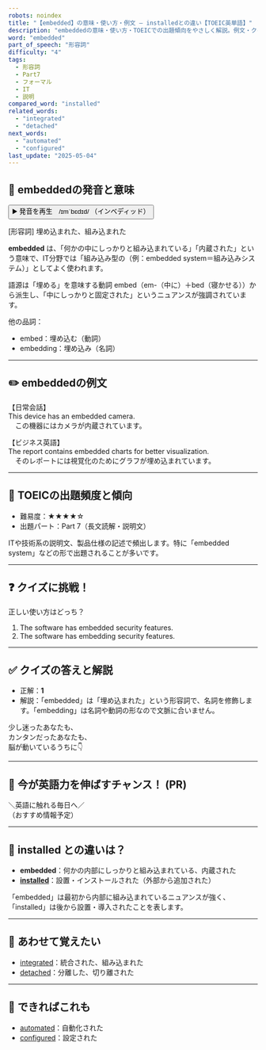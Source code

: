 ```yaml
---
robots: noindex
title: "【embedded】の意味・使い方・例文 ― installedとの違い【TOEIC英単語】"
description: "embeddedの意味・使い方・TOEICでの出題傾向をやさしく解説。例文・クイズ付きでinstalledとの違いもわかりやすく学べます。"
word: "embedded"
part_of_speech: "形容詞"
difficulty: "4"
tags:
  - 形容詞
  - Part7
  - フォーマル
  - IT
  - 説明
compared_word: "installed"
related_words:
  - "integrated"
  - "detached"
next_words:
  - "automated"
  - "configured"
last_update: "2025-05-04"
---
```


## 🔰 embeddedの発音と意味

<button class="play-audio" onclick="playTTS('embedded')">
  <span class="play-audio-main">
    ▶️ 発音を再生　/ɪmˈbɛdɪd/
  </span>
  <span class="play-audio-sub">
    （インベディッド）
  </span>
</button>

[形容詞] 埋め込まれた、組み込まれた

**embedded** は、「何かの中にしっかりと組み込まれている」「内蔵された」という意味で、IT分野では「組み込み型の（例：embedded system＝組み込みシステム）」としてよく使われます。

語源は「埋める」を意味する動詞 embed（em-（中に）＋bed（寝かせる））から派生し、「中にしっかりと固定された」というニュアンスが強調されています。

他の品詞：  
- embed：埋め込む（動詞）
- embedding：埋め込み（名詞）

---

## ✏️ embeddedの例文

【日常会話】  
This device has an embedded camera.  
　この機器にはカメラが内蔵されています。

【ビジネス英語】  
The report contains embedded charts for better visualization.  
　そのレポートには視覚化のためにグラフが埋め込まれています。

---

## 🎯 TOEICの出題頻度と傾向

- 難易度：★★★★☆
- 出題パート：Part 7（長文読解・説明文）

ITや技術系の説明文、製品仕様の記述で頻出します。特に「embedded system」などの形で出題されることが多いです。

---

## ❓ クイズに挑戦！

正しい使い方はどっち？

1. The software has embedded security features.  
2. The software has embedding security features.

---

## ✅ クイズの答えと解説

- 正解：**1**
- 解説：「embedded」は「埋め込まれた」という形容詞で、名詞を修飾します。「embedding」は名詞や動詞の形なので文脈に合いません。

少し迷ったあなたも、  
カンタンだったあなたも、  
脳が動いているうちに👇️

---

## 🚀 今が英語力を伸ばすチャンス！ (PR)

<div class="info-center">
＼英語に触れる毎日へ／<br>  
（おすすめ情報予定）
</div>

---

## 🤔  installed との違いは？

- **embedded**：何かの内部にしっかりと組み込まれている、内蔵された
- **[installed](/installed)**：設置・インストールされた（外部から追加された）

「embedded」は最初から内部に組み込まれているニュアンスが強く、「installed」は後から設置・導入されたことを表します。

---

## 🧩 あわせて覚えたい

- [integrated](/integrated)：統合された、組み込まれた
- [detached](/detached)：分離した、切り離された

---

## 📖 できればこれも

- [automated](/automated)：自動化された
- [configured](/configured)：設定された

<!-- cvid: aid42_bid34 -->
